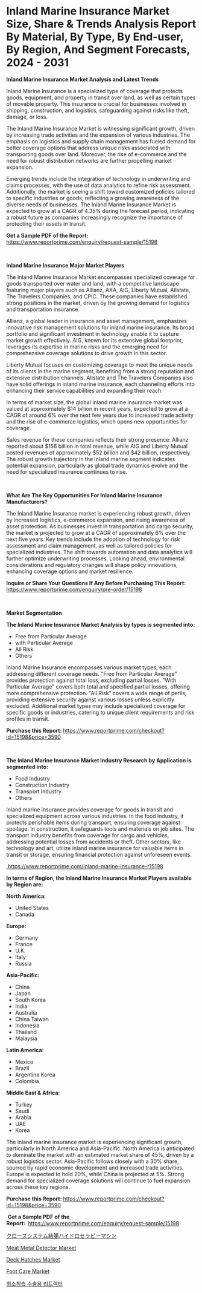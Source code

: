 <p><h1>Inland Marine Insurance Market Size, Share & Trends Analysis Report By Material, By Type, By End-user, By Region, And Segment Forecasts, 2024 - 2031</h1></p><p><strong>Inland Marine Insurance Market Analysis and Latest Trends</strong></p>
<p><p>Inland Marine Insurance is a specialized type of coverage that protects goods, equipment, and property in transit over land, as well as certain types of movable property. This insurance is crucial for businesses involved in shipping, construction, and logistics, safeguarding against risks like theft, damage, or loss.</p><p>The Inland Marine Insurance Market is witnessing significant growth, driven by increasing trade activities and the expansion of various industries. The emphasis on logistics and supply chain management has fueled demand for better coverage options that address unique risks associated with transporting goods over land. Moreover, the rise of e-commerce and the need for robust distribution networks are further propelling market expansion.</p><p>Emerging trends include the integration of technology in underwriting and claims processes, with the use of data analytics to refine risk assessment. Additionally, the market is seeing a shift toward customized policies tailored to specific industries or goods, reflecting a growing awareness of the diverse needs of businesses. The Inland Marine Insurance Market is expected to grow at a CAGR of 4.35% during the forecast period, indicating a robust future as companies increasingly recognize the importance of protecting their assets in transit.</p></p>
<p><strong>Get a Sample PDF of the Report:&nbsp;</strong> <a href="https://www.reportprime.com/enquiry/request-sample/15198">https://www.reportprime.com/enquiry/request-sample/15198</a></p>
<p>&nbsp;</p>
<p><strong>Inland Marine Insurance Major Market Players</strong></p>
<p><p>The Inland Marine Insurance Market encompasses specialized coverage for goods transported over water and land, with a competitive landscape featuring major players such as Allianz, AXA, AIG, Liberty Mutual, Allstate, The Travelers Companies, and CPIC. These companies have established strong positions in the market, driven by the growing demand for logistics and transportation insurance.</p><p>Allianz, a global leader in insurance and asset management, emphasizes innovative risk management solutions for inland marine insurance. Its broad portfolio and significant investment in technology enable it to capture market growth effectively. AIG, known for its extensive global footprint, leverages its expertise in marine risks and the emerging need for comprehensive coverage solutions to drive growth in this sector.</p><p>Liberty Mutual focuses on customizing coverage to meet the unique needs of its clients in the marine segment, benefiting from a strong reputation and extensive distribution channels. Allstate and The Travelers Companies also have solid offerings in inland marine insurance, each channeling efforts into enhancing their service capabilities and expanding their reach.</p><p>In terms of market size, the global inland marine insurance market was valued at approximately $14 billion in recent years, expected to grow at a CAGR of around 6% over the next few years due to increased trade activity and the rise of e-commerce logistics, which opens new opportunities for coverage.</p><p>Sales revenue for these companies reflects their strong presence: Allianz reported about $156 billion in total revenue, while AIG and Liberty Mutual posted revenues of approximately $52 billion and $42 billion, respectively. The robust growth trajectory in the inland marine segment indicates potential expansion, particularly as global trade dynamics evolve and the need for specialized insurance continues to rise.</p></p>
<p>&nbsp;</p>
<p><strong>What Are The Key Opportunities For Inland Marine Insurance Manufacturers?</strong></p>
<p><p>The Inland Marine Insurance market is experiencing robust growth, driven by increased logistics, e-commerce expansion, and rising awareness of asset protection. As businesses invest in transportation and cargo security, the market is projected to grow at a CAGR of approximately 6% over the next five years. Key trends include the adoption of technology for risk assessment and claim management, as well as tailored policies for specialized industries. The shift towards automation and data analytics will further optimize underwriting processes. Looking ahead, environmental considerations and regulatory changes will shape policy innovations, enhancing coverage options and market resilience.</p></p>
<p><strong>Inquire or Share Your Questions If Any Before Purchasing This Report:</strong> <a href="https://www.reportprime.com/enquiry/pre-order/15198">https://www.reportprime.com/enquiry/pre-order/15198</a></p>
<p>&nbsp;</p>
<p><strong>Market Segmentation</strong></p>
<p><strong>The Inland Marine Insurance Market Analysis by types is segmented into:</strong></p>
<p><ul><li>Free from Particular Average</li><li>with Particular Average</li><li>All Risk</li><li>Others</li></ul></p>
<p><p>Inland Marine Insurance encompasses various market types, each addressing different coverage needs. "Free from Particular Average" provides protection against total loss, excluding partial losses. "With Particular Average" covers both total and specified partial losses, offering more comprehensive protection. "All Risk" covers a wide range of perils, providing extensive security against various losses unless explicitly excluded. Additional market types may include specialized coverage for specific goods or industries, catering to unique client requirements and risk profiles in transit.</p></p>
<p><strong>Purchase this Report:&nbsp;</strong><a href="https://www.reportprime.com/checkout?id=15198&price=3590">https://www.reportprime.com/checkout?id=15198&price=3590</a></p>
<p>&nbsp;</p>
<p><strong>The Inland Marine Insurance Market Industry Research by Application is segmented into:</strong></p>
<p><ul><li>Food Industry</li><li>Construction Industry</li><li>Transport Industry</li><li>Others</li></ul></p>
<p><p>Inland marine insurance provides coverage for goods in transit and specialized equipment across various industries. In the food industry, it protects perishable items during transport, ensuring coverage against spoilage. In construction, it safeguards tools and materials on job sites. The transport industry benefits from coverage for cargo and vehicles, addressing potential losses from accidents or theft. Other sectors, like technology and art, utilize inland marine insurance for valuable items in transit or storage, ensuring financial protection against unforeseen events.</p></p>
<p><a href="https://www.reportprime.com/inland-marine-insurance-r15198">&nbsp;https://www.reportprime.com/inland-marine-insurance-r15198</a></p>
<p><strong>In terms of Region, the Inland Marine Insurance Market Players available by Region are:</strong></p>
<p>
    <p> <strong> North America: </strong>
        <ul>
            <li>United States</li>
            <li>Canada</li>
        </ul>
        </p> 
    <p> <strong> Europe: </strong>
        <ul>
            <li>Germany</li>
            <li>France</li>
            <li>U.K.</li>
            <li>Italy</li>
            <li>Russia</li>
        </ul>
        </p> 
    <p> <strong> Asia-Pacific: </strong>
        <ul>
            <li>China</li>
            <li>Japan</li>
            <li>South Korea</li>
            <li>India</li>
            <li>Australia</li>
            <li>China Taiwan</li>
            <li>Indonesia</li>
            <li>Thailand</li>
            <li>Malaysia</li>
        </ul>
        </p> 
    <p> <strong> Latin America: </strong>
        <ul>
            <li>Mexico</li>
            <li>Brazil</li>
            <li>Argentina Korea</li>
            <li>Colombia</li>
        </ul>
        </p> 
    <p> <strong> Middle East & Africa: </strong>
        <ul>
            <li>Turkey</li>
            <li>Saudi</li>
            <li>Arabia</li>
            <li>UAE</li>
            <li>Korea</li>
        </ul>
    </p>
    </p>
<p><p>The inland marine insurance market is experiencing significant growth, particularly in North America and Asia-Pacific. North America is anticipated to dominate the market with an estimated market share of 45%, driven by a robust logistics sector. Asia-Pacific follows closely with a 30% share, spurred by rapid economic development and increased trade activities. Europe is expected to hold 20%, while China is projected at 5%. Strong demand for specialized coverage solutions will continue to fuel expansion across these key regions.</p></p>
<p><strong>Purchase this Report: </strong><a href="https://www.reportprime.com/checkout?id=15198&price=3590">https://www.reportprime.com/checkout?id=15198&price=3590</a></p>
<p>&nbsp;<strong>Get a Sample PDF of the Report:&nbsp;&nbsp;</strong><a href="https://www.reportprime.com/enquiry/request-sample/15198">https://www.reportprime.com/enquiry/request-sample/15198</a></p>
<p><strong></strong></p>
<p><p><a href="https://medium.com/@jordond5lezama/close-system-colon-hydrotherapy-machine-bff781d3817f">クローズシステム結腸ハイドロセラピーマシン</a></p><p><a href="https://www.linkedin.com/pulse/evaluating-global-meat-metal-detector-market-trends-x3dyc?trackingId=nWfTNfCeSXeNQbgffgqrVg%3D%3D">Meat Metal Detector Market</a></p><p><a href="https://medium.com/@ralphyoung1949/the-global-deck-hatches-market-identifies-drivers-restraints-opportunities-and-trends-8b0eba1fe239">Deck Hatches Market</a></p><p><a href="https://github.com/AshrafKhan865/Market-Research-Report-List-1/blob/main/foot-care-market.md">Foot Care Market</a></p><p><a href="https://medium.com/@vlcostes/minimally-invasive-surgery-retractors-market-%EC%9D%98-%EA%B8%80%EB%A1%9C%EB%B2%8C-%EC%8B%9C%EC%9E%A5-%EA%B0%9C%EC%9A%94%EB%8A%94-%EC%A0%84-%EC%84%B8%EA%B3%84-%EB%B0%8F-%EC%A3%BC%EC%9A%94-%EC%8B%9C%EC%9E%A5%EC%9D%98-%EC%82%B0%EC%97%85%EC%97%90-%EC%98%81%ED%96%A5%EC%9D%84-%EB%AF%B8%EC%B9%98%EB%8A%94-%EC%A3%BC%EC%9A%94-%ED%8A%B8%EB%A0%8C%EB%93%9C%EC%97%90-%EB%8C%80%ED%95%9C-1e5e1f0469e5">최소침습 수술용 리트렉터</a></p></p>